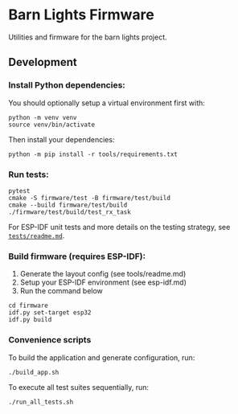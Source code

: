 # Barn Lights Firmware

Utilities and firmware for the barn lights project.

## Development

### Install Python dependencies:

You should optionally setup a virtual environment first with:
```
python -m venv venv
source venv/bin/activate
```
Then install your dependencies:
```
python -m pip install -r tools/requirements.txt
```

### Run tests:

```
pytest
cmake -S firmware/test -B firmware/test/build
cmake --build firmware/test/build
./firmware/test/build/test_rx_task
```

For ESP-IDF unit tests and more details on the testing strategy, see
[`tests/readme.md`](tests/readme.md).

### Build firmware (requires ESP-IDF):

1. Generate the layout config (see tools/readme.md)
2. Setup your ESP-IDF environment (see esp-idf.md)
3. Run the command below

```
cd firmware
idf.py set-target esp32
idf.py build
```

### Convenience scripts

To build the application and generate configuration, run:

```
./build_app.sh
```

To execute all test suites sequentially, run:

```
./run_all_tests.sh
```
